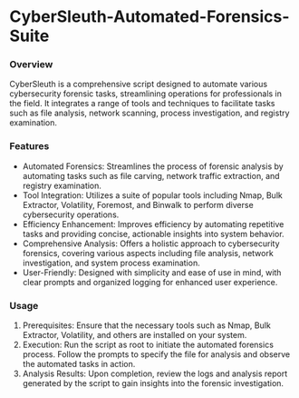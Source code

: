 # CyberSleuth-Automated-Forensics-Suite

### Overview

CyberSleuth is a comprehensive script designed to automate various cybersecurity forensic tasks, streamlining operations for professionals in the field. It integrates a range of tools and techniques to facilitate tasks such as file analysis, network scanning, process investigation, and registry examination.

### Features

* Automated Forensics: Streamlines the process of forensic analysis by automating tasks such as file carving, network traffic extraction, and registry examination.
* Tool Integration: Utilizes a suite of popular tools including Nmap, Bulk Extractor, Volatility, Foremost, and Binwalk to perform diverse cybersecurity operations.
* Efficiency Enhancement: Improves efficiency by automating repetitive tasks and providing concise, actionable insights into system behavior.
* Comprehensive Analysis: Offers a holistic approach to cybersecurity forensics, covering various aspects including file analysis, network investigation, and system process examination.
* User-Friendly: Designed with simplicity and ease of use in mind, with clear prompts and organized logging for enhanced user experience.

### Usage

1. Prerequisites: Ensure that the necessary tools such as Nmap, Bulk Extractor, Volatility, and others are installed on your system.
2. Execution: Run the script as root to initiate the automated forensics process. Follow the prompts to specify the file for analysis and observe the automated tasks in action.
3. Analysis Results: Upon completion, review the logs and analysis report generated by the script to gain insights into the forensic investigation.
